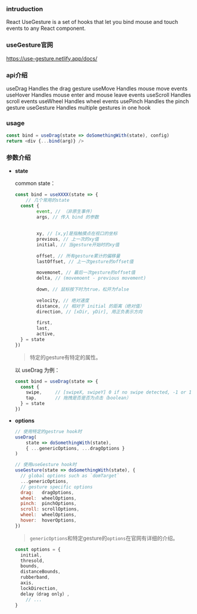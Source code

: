 ### intruduction

React UseGesture is a set of hooks that let you bind mouse and touch events to any React component.



### useGesture官网

https://use-gesture.netlify.app/docs/



### api介绍

useDrag	Handles the drag gesture
useMove	Handles mouse move events
useHover	Handles mouse enter and mouse leave events
useScroll	Handles scroll events
useWheel	Handles wheel events
usePinch	Handles the pinch gesture
useGesture	Handles multiple gestures in one hook



### usage

```js
const bind = useDrag(state => doSomethingWith(state), config)
return <div {...bind(arg)} />
```



### 参数介绍

- **state**

  common state：

  ```js
  const bind = useXXXX(state => {
      // 几个常用的state
  	const {
          event, // （非原生事件）
          args, // 传入 bind 的参数
          
          
          xy, // [x,y]是指触摸点在视口的坐标
          previous, // 上一次的xy值
          initial, // 当gesture开始时的xy值
         
          offset, // 所有gesture累计的偏移量
          lastOffset, // 上一次gesture的offset值
         
          movemonet, // 最后一次gesture的offset值
          delta, // (movemoent - previous movement)
          
          down, // 鼠标按下时为true，松开为false
          
          velocity, // 绝对速度
          distance, // 相对于 initial 的距离（绝对值）
          direction, // [xDir, yDir], 用正负表示方向
          
          first,
          last,
          active,
  	} = state
  })
  ```

  

  > 特定的gesture有特定的属性。

  以 useDrag 为例：

  ```js
  const bind = useDrag(state => {
    const {
      swipe,     // [swipeX, swipeY] 0 if no swipe detected, -1 or 1 otherwise
      tap,       // 拖拽是否是否为点击（boolean）
    } = state
  })
  ```

  

- **options**

  ```js
  // 使用特定的gestrue hook时
  useDrag(
      state => doSomethingWith(state), 
      { ...genericOptions, ...dragOptions }
  )
  
  // 使用useGesture hook时
  useGesture(state => doSomethingWith(state), {
    // global options such as `domTarget`
    ...genericOptions,
    // gesture specific options
    drag:   dragOptions,
    wheel:  wheelOptions,
    pinch:  pinchOptions,
    scroll: scrollOptions,
    wheel:  wheelOptions,
    hover:  hoverOptions,
  })
  ```

  > `genericOptions`和特定gesture的`options`在官网有详细的介绍。
  
  ```js
  const options = {
  	initial,
  	thresold,
  	bounds,
  	distanceBounds,
  	rubberband,
  	axis,
  	lockDirection,
  	delay（drag only）,
      // ...
  }
  ```
  
  

